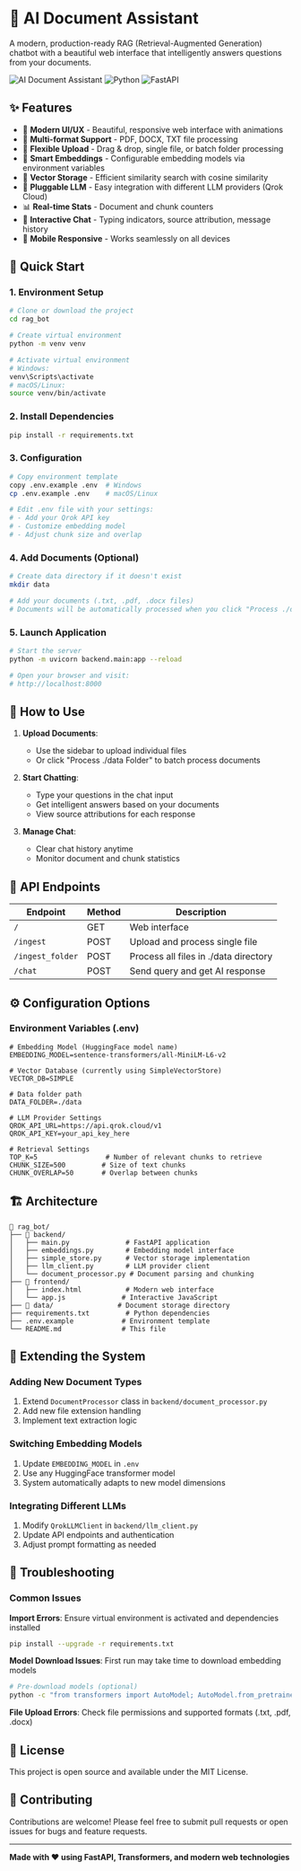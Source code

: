 # 🤖 AI Document Assistant

A modern, production-ready RAG (Retrieval-Augmented Generation) chatbot with a beautiful web interface that intelligently answers questions from your documents.

![AI Document Assistant](https://img.shields.io/badge/AI-Document%20Assistant-blue?style=for-the-badge&logo=robot)
![Python](https://img.shields.io/badge/Python-3.8+-green?style=for-the-badge&logo=python)
![FastAPI](https://img.shields.io/badge/FastAPI-Latest-red?style=for-the-badge&logo=fastapi)

## ✨ Features

- 🎨 **Modern UI/UX** - Beautiful, responsive web interface with animations
- 📁 **Multi-format Support** - PDF, DOCX, TXT file processing
- 🔄 **Flexible Upload** - Drag & drop, single file, or batch folder processing
- 🧠 **Smart Embeddings** - Configurable embedding models via environment variables
- 💾 **Vector Storage** - Efficient similarity search with cosine similarity
- 🔌 **Pluggable LLM** - Easy integration with different LLM providers (Qrok Cloud)
- 📊 **Real-time Stats** - Document and chunk counters
- 💬 **Interactive Chat** - Typing indicators, source attribution, message history
- 📱 **Mobile Responsive** - Works seamlessly on all devices

## 🚀 Quick Start

### 1. Environment Setup
```bash
# Clone or download the project
cd rag_bot

# Create virtual environment
python -m venv venv

# Activate virtual environment
# Windows:
venv\Scripts\activate
# macOS/Linux:
source venv/bin/activate
```

### 2. Install Dependencies
```bash
pip install -r requirements.txt
```

### 3. Configuration
```bash
# Copy environment template
copy .env.example .env  # Windows
cp .env.example .env    # macOS/Linux

# Edit .env file with your settings:
# - Add your Qrok API key
# - Customize embedding model
# - Adjust chunk size and overlap
```

### 4. Add Documents (Optional)
```bash
# Create data directory if it doesn't exist
mkdir data

# Add your documents (.txt, .pdf, .docx files)
# Documents will be automatically processed when you click "Process ./data Folder"
```

### 5. Launch Application
```bash
# Start the server
python -m uvicorn backend.main:app --reload

# Open your browser and visit:
# http://localhost:8000
```

## 🎯 How to Use

1. **Upload Documents**: 
   - Use the sidebar to upload individual files
   - Or click "Process ./data Folder" to batch process documents

2. **Start Chatting**: 
   - Type your questions in the chat input
   - Get intelligent answers based on your documents
   - View source attributions for each response

3. **Manage Chat**: 
   - Clear chat history anytime
   - Monitor document and chunk statistics

## 🔧 API Endpoints

| Endpoint | Method | Description |
|----------|--------|-------------|
| `/` | GET | Web interface |
| `/ingest` | POST | Upload and process single file |
| `/ingest_folder` | POST | Process all files in ./data directory |
| `/chat` | POST | Send query and get AI response |

## ⚙️ Configuration Options

### Environment Variables (.env)

```env
# Embedding Model (HuggingFace model name)
EMBEDDING_MODEL=sentence-transformers/all-MiniLM-L6-v2

# Vector Database (currently using SimpleVectorStore)
VECTOR_DB=SIMPLE

# Data folder path
DATA_FOLDER=./data

# LLM Provider Settings
QROK_API_URL=https://api.qrok.cloud/v1
QROK_API_KEY=your_api_key_here

# Retrieval Settings
TOP_K=5                 # Number of relevant chunks to retrieve
CHUNK_SIZE=500         # Size of text chunks
CHUNK_OVERLAP=50       # Overlap between chunks
```

## 🏗️ Architecture

```
📁 rag_bot/
├── 📁 backend/
│   ├── main.py              # FastAPI application
│   ├── embeddings.py        # Embedding model interface
│   ├── simple_store.py      # Vector storage implementation
│   ├── llm_client.py        # LLM provider client
│   └── document_processor.py # Document parsing and chunking
├── 📁 frontend/
│   ├── index.html           # Modern web interface
│   └── app.js              # Interactive JavaScript
├── 📁 data/                # Document storage directory
├── requirements.txt         # Python dependencies
├── .env.example            # Environment template
└── README.md               # This file
```

## 🔄 Extending the System

### Adding New Document Types
1. Extend `DocumentProcessor` class in `backend/document_processor.py`
2. Add new file extension handling
3. Implement text extraction logic

### Switching Embedding Models
1. Update `EMBEDDING_MODEL` in `.env`
2. Use any HuggingFace transformer model
3. System automatically adapts to new model dimensions

### Integrating Different LLMs
1. Modify `QrokLLMClient` in `backend/llm_client.py`
2. Update API endpoints and authentication
3. Adjust prompt formatting as needed

## 🐛 Troubleshooting

### Common Issues

**Import Errors**: Ensure virtual environment is activated and dependencies installed
```bash
pip install --upgrade -r requirements.txt
```

**Model Download Issues**: First run may take time to download embedding models
```bash
# Pre-download models (optional)
python -c "from transformers import AutoModel; AutoModel.from_pretrained('sentence-transformers/all-MiniLM-L6-v2')"
```

**File Upload Errors**: Check file permissions and supported formats (.txt, .pdf, .docx)

## 📝 License

This project is open source and available under the MIT License.

## 🤝 Contributing

Contributions are welcome! Please feel free to submit pull requests or open issues for bugs and feature requests.

---

**Made with ❤️ using FastAPI, Transformers, and modern web technologies**